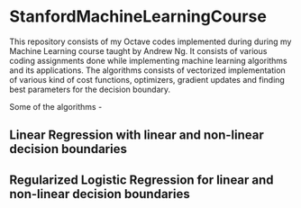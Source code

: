 # StanfordMachineLearningCourse
This repository consists of my Octave codes implemented during during my Machine Learning course taught by Andrew Ng.
It consists of various coding assignments done while implementing machine learning algorithms and its applications.
The algorithms consists of vectorized implementation of various kind of cost functions, optimizers, gradient updates and finding best parameters for the decision boundary.

Some of the algorithms -
## Linear Regression with linear and non-linear decision boundaries
## Regularized Logistic Regression for linear and non-linear decision boundaries

